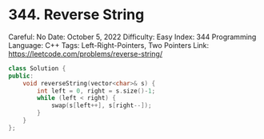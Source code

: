 # 344. Reverse String

Careful: No
Date: October 5, 2022
Difficulty: Easy
Index: 344
Programming Language: C++
Tags: Left-Right-Pointers, Two Pointers
Link: https://leetcode.com/problems/reverse-string/

```cpp
class Solution {
public:
    void reverseString(vector<char>& s) {
        int left = 0, right = s.size()-1;
        while (left < right) {
            swap(s[left++], s[right--]);
        }
    }
};
```